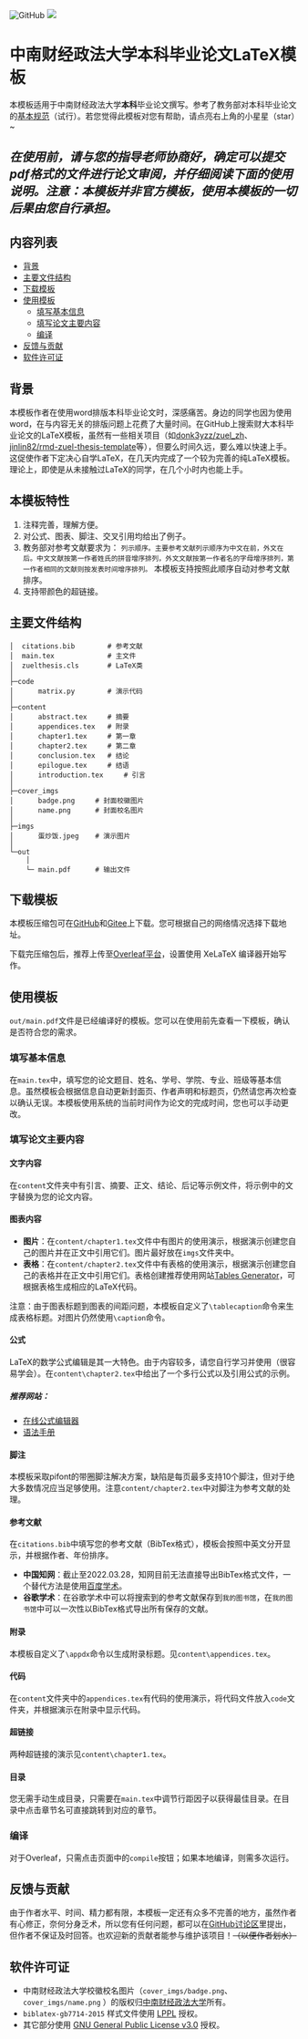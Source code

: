 ![GitHub](https://img.shields.io/github/license/ToryDeng/ZUEL-Thesis)
![](https://img.shields.io/badge/Language-TeX-blue)
# 中南财经政法大学本科毕业论文LaTeX模板
本模板适用于中南财经政法大学**本科**毕业论文撰写。参考了教务部对本科毕业论文的[基本规范](http://jwc.zuel.edu.cn/2021/0303/c10880a264631/page.htm)（试行）。若您觉得此模板对您有帮助，请点亮右上角的小星星（star）~

***在使用前，请与您的指导老师协商好，确定可以提交pdf格式的文件进行论文审阅，并仔细阅读下面的使用说明。注意：本模板并非官方模板，使用本模板的一切后果由您自行承担。***
-----------
## 内容列表
- [背景](#背景)
- [主要文件结构](#主要文件结构)
- [下载模板](#下载模板)
- [使用模板](#使用模板)
  - [填写基本信息](#填写基本信息)
  - [填写论文主要内容](#填写论文主要内容)
  - [编译](#编译)
- [反馈与贡献](#反馈与贡献)
- [软件许可证](#软件许可证)
## 背景
本模板作者在使用word排版本科毕业论文时，深感痛苦。身边的同学也因为使用word，在与内容无关的排版问题上花费了大量时间。在GitHub上搜索财大本科毕业论文的LaTeX模板，虽然有一些相关项目（如[donk3yzz/zuel_zh](https://github.com/donk3yzz/zuel_zh)、[jinlin82/rmd-zuel-thesis-template](https://github.com/jinlin82/rmd-zuel-thesis-template)等），但要么时间久远，要么难以快速上手。这促使作者下定决心自学LaTeX，在几天内完成了一个较为完善的纯LaTeX模板。理论上，即使是从未接触过LaTeX的同学，在几个小时内也能上手。
## 本模板特性
1. 注释完善，理解方便。
2. 对公式、图表、脚注、交叉引用均给出了例子。
3. 教务部对参考文献要求为：
```列示顺序。主要参考文献列示顺序为中文在前，外文在后。中文文献按第一作者姓氏的拼音增序排列，外文文献按第一作者名的字母增序排列，第一作者相同的文献则按发表时间增序排列。```
  本模板支持按照此顺序自动对参考文献排序。
4. 支持带颜色的超链接。
## 主要文件结构
```
│  citations.bib        # 参考文献
│  main.tex             # 主文件
│  zuelthesis.cls       # LaTeX类
│          
├─code
│      matrix.py        # 演示代码
│      
├─content
│      abstract.tex     # 摘要
│      appendices.tex   # 附录
│      chapter1.tex     # 第一章
│      chapter2.tex     # 第二章
│      conclusion.tex   # 结论
│      epilogue.tex     # 结语
│      introduction.tex     # 引言
│      
├─cover_imgs
│      badge.png     # 封面校徽图片
│      name.png      # 封面校名图片
│      
├─imgs
│      蛋炒饭.jpeg    # 演示图片
│      
└─out
    │  
    └─ main.pdf      # 输出文件
```
## 下载模板
本模板压缩包可在[GitHub](https://github.com/ToryDeng/ZUEL-Thesis)和[Gitee](https://gitee.com/todd-deng/ZUEL-Thesis)上下载。您可根据自己的网络情况选择下载地址。

下载完压缩包后，推荐上传至[Overleaf平台](https://www.overleaf.com/project/)，设置使用 XeLaTeX 编译器开始写作。


## 使用模板
`out/main.pdf`文件是已经编译好的模板。您可以在使用前先查看一下模板，确认是否符合您的需求。
### 填写基本信息
在`main.tex`中，填写您的论文题目、姓名、学号、学院、专业、班级等基本信息。虽然模板会根据信息自动更新封面页、作者声明和标题页，仍然请您再次检查以确认无误。本模板使用系统的当前时间作为论文的完成时间，您也可以手动更改。
### 填写论文主要内容
#### 文字内容
在`content`文件夹中有引言、摘要、正文、结论、后记等示例文件，将示例中的文字替换为您的论文内容。
#### 图表内容
* **图片**：在`content/chapter1.tex`文件中有图片的使用演示，根据演示创建您自己的图片并在正文中引用它们。图片最好放在`imgs`文件夹中。
* **表格**：在`content/chapter2.tex`文件中有表格的使用演示，根据演示创建您自己的表格并在正文中引用它们。表格创建推荐使用网站[Tables Generator](https://www.tablesgenerator.com/)，可根据表格生成相应的LaTeX代码。

注意：由于图表标题到图表的间距问题，本模板自定义了`\tablecaption`命令来生成表格标题。对图片仍然使用`\caption`命令。
#### 公式
LaTeX的数学公式编辑是其一大特色。由于内容较多，请您自行学习并使用（很容易学会）。在`content\chapter2.tex`中给出了一个多行公式以及引用公式的示例。

##### 推荐网站：
* [在线公式编辑器](https://latexlive.com/)
* [语法手册](http://www.uinio.com/Math/LaTex/)
#### 脚注
本模板采取pifont的带圈脚注解决方案，缺陷是每页最多支持10个脚注，但对于绝大多数情况应当足够使用。注意`content/chapter2.tex`中对脚注为参考文献的处理。
#### 参考文献
在`citations.bib`中填写您的参考文献（BibTex格式），模板会按照中英文分开显示，并根据作者、年份排序。
* **中国知网**：截止至2022.03.28，知网目前无法直接导出BibTex格式文件，一个替代方法是使用[百度学术](https://xueshu.baidu.com/)。
* **谷歌学术**：在谷歌学术中可以将搜索到的参考文献保存到`我的图书馆`，在`我的图书馆`中可以一次性以BibTex格式导出所有保存的文献。
#### 附录
本模板自定义了`\appdx`命令以生成附录标题。见`content\appendices.tex`。
#### 代码
在`content`文件夹中的`appendices.tex`有代码的使用演示，将代码文件放入`code`文件夹，并根据演示在附录中显示代码。
#### 超链接
两种超链接的演示见`content\chapter1.tex`。
#### 目录
您无需手动生成目录，只需要在`main.tex`中调节行距因子以获得最佳目录。在目录中点击章节名可直接跳转到对应的章节。
### 编译
对于Overleaf，只需点击页面中的`compile`按钮；如果本地编译，则需多次运行。

## 反馈与贡献
由于作者水平、时间、精力都有限，本模板一定还有众多不完善的地方，虽然作者有心修正，奈何分身乏术，所以您有任何问题，都可以在[GitHub讨论区](https://github.com/ToryDeng/ZUEL-Thesis/discussions)里提出，但作者不保证及时回答。也欢迎新的贡献者能参与维护该项目！~~（以便作者划水）~~

## 软件许可证
* 中南财经政法大学校徽校名图片（`cover_imgs/badge.png`、`cover_imgs/name.png` ）的版权归[中南财经政法大学](http://www.zuel.edu.cn/)所有。
* `biblatex-gb7714-2015` 样式文件使用 [LPPL](https://www.latex-project.org/lppl.txt) 授权。
* 其它部分使用 [GNU General Public License v3.0](LICENSE) 授权。

